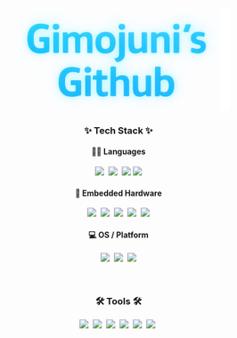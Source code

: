 <p align="center">
  <img src="./images/title.png" width="400"/>
</p>

<h3 align="center"><strong>✨ Tech Stack ✨</strong></h3>

<!-- 🧑‍💻 Languages -->
<h4 align="center">🧑‍💻 Languages</h4>
<div align="center">
  <img src="https://img.shields.io/badge/C-A8B9CC.svg?style=for-the-badge&logo=c&logoColor=white" />&nbsp
  <img src="https://img.shields.io/badge/C++-00599C.svg?style=for-the-badge&logo=c%2B%2B&logoColor=white" />&nbsp
  <img src="https://img.shields.io/badge/Python-3670A0?style=for-the-badge&logo=python&logoColor=ffdd54" />
  <img src="https://img.shields.io/badge/SQL-4479A1?style=for-the-badge&logo=postgresql&logoColor=white" />
</div>

<!-- 🔌 Embedded Hardware -->
<h4 align="center">🔌 Embedded Hardware</h4>
<div align="center">
  <img src="https://img.shields.io/badge/Infineon-005BAC?style=for-the-badge&logo=infineon&logoColor=white" />&nbsp
  <img src="https://img.shields.io/badge/Arduino-00979D?style=for-the-badge&logo=arduino&logoColor=white" />&nbsp
  <img src="https://img.shields.io/badge/ESP32-3C3C3C?style=for-the-badge&logo=espressif&logoColor=white" />&nbsp
  <img src="https://img.shields.io/badge/STM32-041E42?style=for-the-badge&logo=stmicroelectronics&logoColor=white" />&nbsp
  <img src="https://img.shields.io/badge/RaspberryPi-C51A4A?style=for-the-badge&logo=raspberrypi&logoColor=white" />
</div>

<!-- 🧠 AI / CV -->
<!-- <h4 align="center">🧠 AI / CV</h4>
<div align="center">
  <img src="https://img.shields.io/badge/OpenCV-5C3EE8?style=for-the-badge&logo=opencv&logoColor=white" />&nbsp
  <img src="https://img.shields.io/badge/PyTorch-EE4C2C?style=for-the-badge&logo=pytorch&logoColor=white" />
</div> -->

<!-- 💻 OS / Platform -->
<h4 align="center">💻 OS / Platform</h4>
<div align="center">
  <img src="https://img.shields.io/badge/Linux-FCC624?style=for-the-badge&logo=linux&logoColor=black" />&nbsp
  <img src="https://img.shields.io/badge/Ubuntu-E95420?style=for-the-badge&logo=ubuntu&logoColor=white" />&nbsp
  <img src="https://img.shields.io/badge/ROS-22314E?style=for-the-badge&logo=ros&logoColor=white" />
</div>


<br>
<br>

<!-- 🛠 Tools -->
<h3 align="center"><strong>🛠 Tools 🛠</strong></h3>
<div align="center">
  <img src="https://img.shields.io/badge/GitLab-FC6D26?style=for-the-badge&logo=gitlab&logoColor=white" />&nbsp
  <img src="https://img.shields.io/badge/Gerrit-F0F0F0?style=for-the-badge&logo=gerrit&logoColor=000000" />&nbsp
  <img src="https://img.shields.io/badge/Jira-0052CC?style=for-the-badge&logo=jira&logoColor=white" />&nbsp
  <img src="https://img.shields.io/badge/Notion-000000?style=for-the-badge&logo=notion&logoColor=white" />&nbsp
  <img src="https://img.shields.io/badge/Discord-5865F2?style=for-the-badge&logo=discord&logoColor=white" />&nbsp
  <img src="https://img.shields.io/badge/VSCode-007ACC?style=for-the-badge&logo=visual-studio-code&logoColor=white" />&nbsp

</div>



<br>



<!--
**kimhojun2/kimhojun2** is a ✨ _special_ ✨ repository because its `README.md` (this file) appears on your GitHub profile.

Here are some ideas to get you started:

- 🔭 I’m currently working on ...
- 🌱 I’m currently learning ...
- 👯 I’m looking to collaborate on ...
- 🤔 I’m looking for help with ...
- 💬 Ask me about ...
- 📫 How to reach me: ...
- 😄 Pronouns: ...
- ⚡ Fun fact: ...
-->
